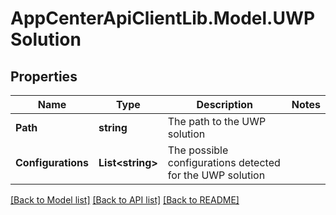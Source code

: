 # AppCenterApiClientLib.Model.UWPSolution
## Properties

Name | Type | Description | Notes
------------ | ------------- | ------------- | -------------
**Path** | **string** | The path to the UWP solution | 
**Configurations** | **List&lt;string&gt;** | The possible configurations detected for the UWP solution | 

[[Back to Model list]](../README.md#documentation-for-models) [[Back to API list]](../README.md#documentation-for-api-endpoints) [[Back to README]](../README.md)

